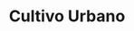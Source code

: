 ---
title: "Cultivo Urbano"
url: /ciudad-autonoma-de-buenos-aires/cultivo-urbano/
shop: cannabis
---